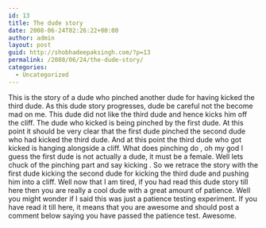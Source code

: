 ```yaml
---
id: 13
title: The dude story
date: 2008-06-24T02:26:22+00:00
author: admin
layout: post
guid: http://shobhadeepaksingh.com/?p=13
permalink: /2008/06/24/the-dude-story/
categories:
  - Uncategorized
---
```

This is the story of a dude who pinched another dude for having kicked the third dude. As this dude story progresses, dude be careful not the become mad on me. This dude did not like the third dude and hence kicks him off the cliff. The dude who kicked is being pinched by the first dude. At this point it should be very clear that the first dude pinched the second dude who had kicked the third dude. And at this point the third dude who got kicked is hanging alongside a cliff. What does pinching do , oh my god I guess the first dude is not actually a dude, it must be a female. Well lets chuck of the pinching part and say kicking . So we retrace the story with the first dude kicking the second dude for kicking the third dude and pushing him into a cliff. Well now that I am tired, if you had read this dude story till here then you are really a cool dude with a great amount of patience. Well you might wonder if I said this was just a patience testing experiment. If you have read it till here, it means that you are awesome and should post a comment below saying you have passed the patience test. Awesome.